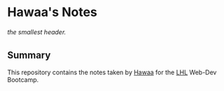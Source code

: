 # Hawaa's Notes
###### the smallest header.

## Summary
This repository contains the notes taken by [Hawaa](https://github.com/HAWAAZAROUAL) for the [LHL](https://www.lighthouselabs.ca/) Web-Dev Bootcamp.